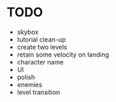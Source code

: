 # TODO
- skybox
- tutorial clean-up
- create two levels
- retain some velocity on landing
- character name
- UI
- polish
- enemies
- level transition
